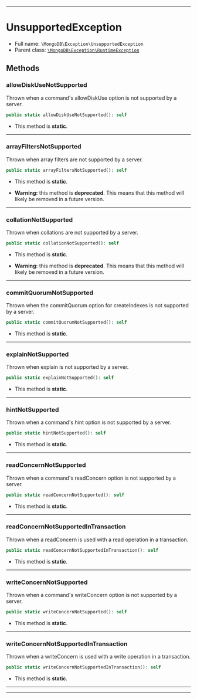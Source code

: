 ***

# UnsupportedException

* Full name: `\MongoDB\Exception\UnsupportedException`
* Parent class: [`\MongoDB\Exception\RuntimeException`](./RuntimeException.md)

## Methods

### allowDiskUseNotSupported

Thrown when a command's allowDiskUse option is not supported by a server.

```php
public static allowDiskUseNotSupported(): self
```

* This method is **static**.

***

### arrayFiltersNotSupported

Thrown when array filters are not supported by a server.

```php
public static arrayFiltersNotSupported(): self
```

* This method is **static**.


* **Warning:** this method is **deprecated**. This means that this method will likely be removed in a future version.

***

### collationNotSupported

Thrown when collations are not supported by a server.

```php
public static collationNotSupported(): self
```

* This method is **static**.


* **Warning:** this method is **deprecated**. This means that this method will likely be removed in a future version.

***

### commitQuorumNotSupported

Thrown when the commitQuorum option for createIndexes is not supported by a server.

```php
public static commitQuorumNotSupported(): self
```

* This method is **static**.

***

### explainNotSupported

Thrown when explain is not supported by a server.

```php
public static explainNotSupported(): self
```

* This method is **static**.

***

### hintNotSupported

Thrown when a command's hint option is not supported by a server.

```php
public static hintNotSupported(): self
```

* This method is **static**.

***

### readConcernNotSupported

Thrown when a command's readConcern option is not supported by a server.

```php
public static readConcernNotSupported(): self
```

* This method is **static**.

***

### readConcernNotSupportedInTransaction

Thrown when a readConcern is used with a read operation in a transaction.

```php
public static readConcernNotSupportedInTransaction(): self
```

* This method is **static**.

***

### writeConcernNotSupported

Thrown when a command's writeConcern option is not supported by a server.

```php
public static writeConcernNotSupported(): self
```

* This method is **static**.

***

### writeConcernNotSupportedInTransaction

Thrown when a writeConcern is used with a write operation in a transaction.

```php
public static writeConcernNotSupportedInTransaction(): self
```

* This method is **static**.

***


***

